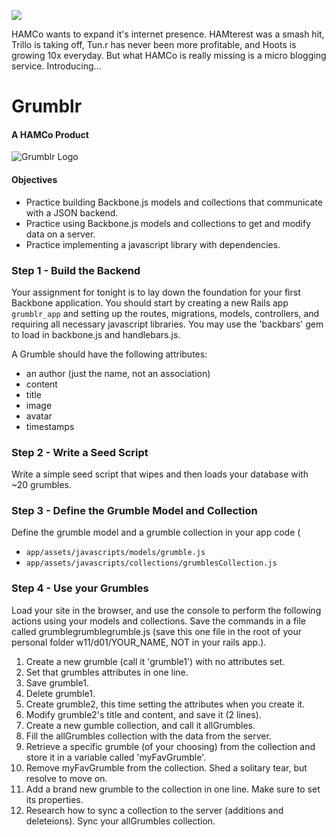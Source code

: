 ![](http://www.marcellusonmainstreet.org/uploads/businesses/logos/1c6cd25a-ebbb-4213-9c30-135e16cbc7a6.jpg)

HAMCo wants to expand it's internet presence. HAMterest was a smash hit, Trillo
is taking off, Tun.r has never been more profitable, and Hoots is growing 10x
everyday. But what HAMCo is really missing is a micro blogging service. Introducing...

# Grumblr
#### A HAMCo Product

![Grumblr Logo](http://i.imgur.com/UJ8tr2A.jpg)

#### Objectives

- Practice building Backbone.js models and collections that communicate with a
  JSON backend.
- Practice using Backbone.js models and collections to get and modify data on a server.
- Practice implementing a javascript library with dependencies.

### Step 1 - Build the Backend

Your assignment for tonight is to lay down the foundation for your first
Backbone application. You should start by creating a new Rails app `grumblr_app`
and setting up the routes, migrations, models, controllers, and requiring all
necessary javascript libraries. You may use the 'backbars' gem to load in
backbone.js and handlebars.js.

A Grumble should have the following attributes:

- an author (just the name, not an association)
- content
- title
- image
- avatar
- timestamps

### Step 2 - Write a Seed Script

Write a simple seed script that wipes and then loads your database with ~20
grumbles.

### Step 3 - Define the Grumble Model and Collection

Define the grumble model and a grumble collection in your app code (
  * `app/assets/javascripts/models/grumble.js`
  * `app/assets/javascripts/collections/grumblesCollection.js`

### Step 4 - Use your Grumbles

Load your site in the browser, and use the console to perform the following
actions using your models and collections. Save the commands in a file called
grumblegrumblegrumble.js (save this one file in the root of your personal folder
w11/d01/YOUR_NAME, NOT in your rails app.).

1. Create a new grumble (call it 'grumble1') with no attributes set.
2. Set that grumbles attributes in one line.
3. Save grumble1.
4. Delete grumble1.
5. Create grumble2, this time setting the attributes when you create it.
6. Modify grumble2's title and content, and save it (2 lines).
7. Create a new gumble collection, and call it allGrumbles.
8. Fill the allGrumbles collection with the data from the server.
9. Retrieve a specific grumble (of your choosing) from the collection and store it
   in a variable called 'myFavGrumble'.
10. Remove myFavGrumble from the collection. Shed a solitary tear, but resolve to move on.
11. Add a brand new grumble to the collection in one line. Make sure to set its properties.
12. Research how to sync a collection to the server (additions and deleteions). Sync your allGrumbles collection.
